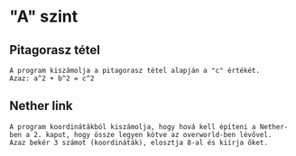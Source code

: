 # "A" szint

## Pitagorasz tétel

```
A program kiszámolja a pitagorasz tétel alapján a "c" értékét.
Azaz: a^2 + b^2 = c^2
```

## Nether link

```
A program koordinátákból kiszámolja, hogy hová kell építeni a Nether-ben a 2. kaput, hogy össze legyen kötve az overworld-ben lévővel.
Azaz bekér 3 számot (koordináták), elosztja 8-al és kiírja őket.
```